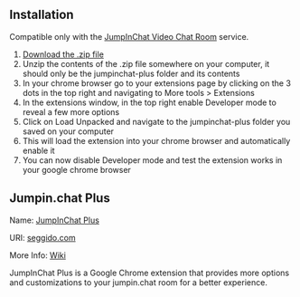## Installation

Compatible only with the [JumpInChat Video Chat Room](https://jumpin.chat/) service.

1. [Download the .zip file](https://github.com/0100000101010011/jumpinchat-plus/archive/master.zip)
2. Unzip the contents of the .zip file somewhere on your computer, it should only be the jumpinchat-plus folder and its contents
3. In your chrome browser go to your extensions page by clicking on the 3 dots in the top right and navigating to More tools > Extensions
4. In the extensions window, in the top right enable Developer mode to reveal a few more options
5. Click on Load Unpacked and navigate to the jumpinchat-plus folder you saved on your computer
6. This will load the extension into your chrome browser and automatically enable it
7. You can now disable Developer mode and test the extension works in your google chrome browser

## Jumpin.chat Plus

Name: [JumpInChat Plus](https://seggido.com)

URI: [seggido.com](https://seggido.com) 

More Info: [Wiki](https://github.com/0100000101010011/jumpinchat-plus/wiki)

JumpInChat Plus is a Google Chrome extension that provides more options and customizations to your jumpin.chat room for a better experience.